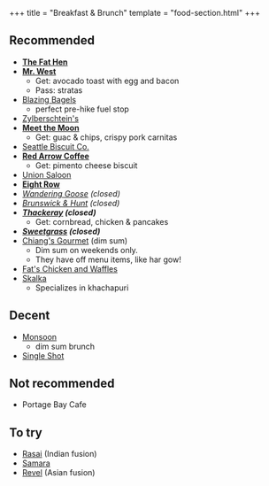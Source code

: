 +++
title = "Breakfast & Brunch"
template = "food-section.html"
+++

## Recommended
- **[The Fat Hen](https://thefathenseattle.com/)**
- **[Mr. West](https://mrwestcafebar.com/)**
    - Get: avocado toast with egg and bacon
    - Pass: stratas
- [Blazing Bagels](https://www.blazingbagels.com/)
    - perfect pre-hike fuel stop
- [Zylberschtein's](https://www.zylberschtein.com/)
- **[Meet the Moon](https://meetthemooncafe.com/)**
    - Get: guac & chips, crispy pork carnitas
- [Seattle Biscuit Co.](https://seattlebiscuitcompany.com/)
- **[Red Arrow Coffee](https://www.redarrowcoffee.com/)**
    - Get: pimento cheese biscuit
- [Union Saloon](https://www.unionsaloonseattle.com/)
- **[Eight Row](https://www.eightrow.com/)**
- _[Wandering Goose](https://www.thewanderinggoose.com/) (closed)_
- _[Brunswick & Hunt](https://www.yelp.com/biz/brunswick-and-hunt-seattle) (closed)_
- _**[Thackeray](https://www.yelp.com/biz/thackeray-seattle-2) (closed)**_
    - Get: cornbread, chicken & pancakes
- _**[Sweetgrass](https://www.yelp.com/biz/sweetgrass-food-seattle-3) (closed)**_
- [Chiang's Gourmet](https://chiangsgourmetseattle.com/) (dim sum)
    - Dim sum on weekends only.
    - They have off menu items, like har gow!
- [Fat's Chicken and Waffles](https://fatschickenandwaffles.com/)
- [Skalka](https://www.skalkaseattle.com/)
    - Specializes in khachapuri

## Decent
- [Monsoon](https://monsoonrestaurants.com/seattle/)
    - dim sum brunch
- [Single Shot](https://www.singleshotseattle.com/)

## Not recommended
- Portage Bay Cafe

## To try
- [Rasai](https://rasaiwa.com/) (Indian fusion)
- [Samara](https://samaraseattle.com/)
- [Revel](https://www.relayrestaurantgroup.com/restaurants/revel/) (Asian fusion)